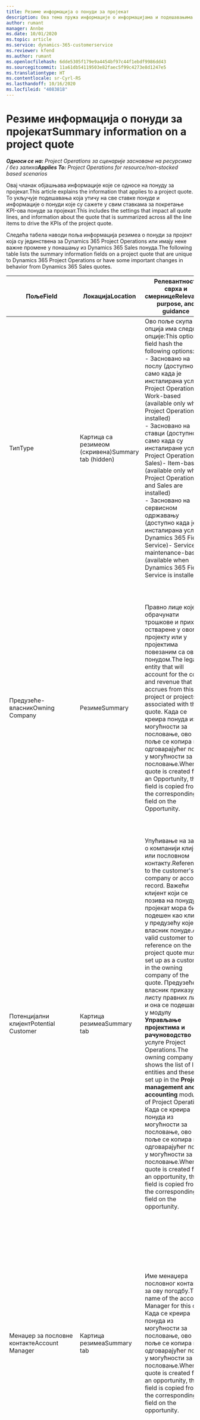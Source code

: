 ```yaml
---
title: Резиме информација о понуди за пројекат
description: Ова тема пружа информације о информацијама и подешавањима који се односе на понуде за пројекте и утичу на њих.
author: rumant
manager: Annbe
ms.date: 10/01/2020
ms.topic: article
ms.service: dynamics-365-customerservice
ms.reviewer: kfend
ms.author: rumant
ms.openlocfilehash: 6dde5305f179e9a4454bf97c44f1ebdf9986dd43
ms.sourcegitcommit: 11a61db54119503e82faec5f99c4273e8d1247e5
ms.translationtype: HT
ms.contentlocale: sr-Cyrl-RS
ms.lasthandoff: 10/16/2020
ms.locfileid: "4083818"
---
```

# <a name="summary-information-on-a-project-quote"></a><span data-ttu-id="704ce-103">Резиме информација о понуди за пројекат</span><span class="sxs-lookup"><span data-stu-id="704ce-103">Summary information on a project quote</span></span>

<span data-ttu-id="704ce-104">_**Односи се на:** Project Operations за сценарије засноване на ресурсима / без залиха_</span><span class="sxs-lookup"><span data-stu-id="704ce-104">_**Applies To:** Project Operations for resource/non-stocked based scenarios_</span></span>


<span data-ttu-id="704ce-105">Овај чланак објашњава информације које се односе на понуду за пројекат.</span><span class="sxs-lookup"><span data-stu-id="704ce-105">This article explains the information that applies to a project quote.</span></span> <span data-ttu-id="704ce-106">То укључује подешавања која утичу на све ставке понуде и информације о понуди које су сажете у свим ставкама за покретање KPI-ова понуде за пројекат.</span><span class="sxs-lookup"><span data-stu-id="704ce-106">This includes the settings that impact all quote lines, and information about the quote that is summarized across all the line items to drive the KPIs of the project quote.</span></span>

<span data-ttu-id="704ce-107">Следећа табела наводи поља информација резимеа о понуди за пројект која су јединствена за Dynamics 365 Project Operations или имају неке важне промене у понашању из Dynamics 365 Sales понуда.</span><span class="sxs-lookup"><span data-stu-id="704ce-107">The following table lists the summary information fields on a project quote that are unique to Dynamics 365 Project Operations or have some important changes in behavior from Dynamics 365 Sales quotes.</span></span>

| <span data-ttu-id="704ce-108">**Поље**</span><span class="sxs-lookup"><span data-stu-id="704ce-108">**Field**</span></span> | <span data-ttu-id="704ce-109">**Локација**</span><span class="sxs-lookup"><span data-stu-id="704ce-109">**Location**</span></span> | <span data-ttu-id="704ce-110">**Релевантност, сврха и смернице**</span><span class="sxs-lookup"><span data-stu-id="704ce-110">**Relevance, purpose, and guidance**</span></span> | <span data-ttu-id="704ce-111">**Последични утицај**</span><span class="sxs-lookup"><span data-stu-id="704ce-111">**Downstream impact**</span></span> |
| --- | --- | --- | --- |
| <span data-ttu-id="704ce-112">Тип</span><span class="sxs-lookup"><span data-stu-id="704ce-112">Type</span></span> | <span data-ttu-id="704ce-113">Картица са резимеом (скривена)</span><span class="sxs-lookup"><span data-stu-id="704ce-113">Summary tab (hidden)</span></span> | <span data-ttu-id="704ce-114">Ово поље скупа опција има следеће опције:</span><span class="sxs-lookup"><span data-stu-id="704ce-114">This option set field hash the following options:</span></span></br><span data-ttu-id="704ce-115">- Засновано на послу (доступно само када је инсталирана услуга Project Operations)</span><span class="sxs-lookup"><span data-stu-id="704ce-115">- Work-based (available only when Project Operations is installed)</span></span></br><span data-ttu-id="704ce-116">- Засновано на ставци (доступно само када су инсталиране услуге Project Operations и Sales)</span><span class="sxs-lookup"><span data-stu-id="704ce-116">- Item-based (available only when Project Operations and Sales are installed)</span></span></br><span data-ttu-id="704ce-117">- Засновано на сервисном одржавању (доступно када је инсталирана услуга Dynamics 365 Field Service)</span><span class="sxs-lookup"><span data-stu-id="704ce-117">- Service maintenance-based (available when Dynamics 365 Field Service is installed)</span></span> | <span data-ttu-id="704ce-118">Када користите апликацију Project Operations, вредност овог поља се аутоматски поставља на опцију **Засновано на послу**.</span><span class="sxs-lookup"><span data-stu-id="704ce-118">When you use the Project Operations application, the value of this field is automatically set to **Work-based**.</span></span> <span data-ttu-id="704ce-119">То класификује понуду као понуду засновану на пројекту.</span><span class="sxs-lookup"><span data-stu-id="704ce-119">This classifies the quote as a project-based quote.</span></span> <span data-ttu-id="704ce-120">Понуда треба да се заснива на пројекту како би се омогућила сва проширења и функције специфичне за пројекат.</span><span class="sxs-lookup"><span data-stu-id="704ce-120">A quote should be project-based to enable all project-specific extensions and functionality.</span></span> |
| <span data-ttu-id="704ce-121">Предузеће-власник</span><span class="sxs-lookup"><span data-stu-id="704ce-121">Owning Company</span></span> | <span data-ttu-id="704ce-122">Резиме</span><span class="sxs-lookup"><span data-stu-id="704ce-122">Summary</span></span> | <span data-ttu-id="704ce-123">Правно лице које ће обрачунати трошкове и приходе остварене у овом пројекту или у пројектима повезаним са овом понудом.</span><span class="sxs-lookup"><span data-stu-id="704ce-123">The legal entity that will account for the costs and revenue that accrues from this project or projects associated with this quote.</span></span> <span data-ttu-id="704ce-124">Када се креира понуда из могућности за пословање, ово поље се копира из одговарајућег поља у могућности за пословање.</span><span class="sxs-lookup"><span data-stu-id="704ce-124">When a quote is created from an Opportunity, this field is copied from the corresponding field on the Opportunity.</span></span> | <span data-ttu-id="704ce-125">Предузеће-власник се изједначава са концептом правног лица у модулу **Управљање пројектима и рачуноводство** услуге Project Operations.</span><span class="sxs-lookup"><span data-stu-id="704ce-125">The owning company equates to the concept of legal entity in the **Project management and accounting** module of Project Operations.</span></span> <span data-ttu-id="704ce-126">Сви трошкови и приходи остварени од овог пројекта биће евидентирани у главној књизи предузећа-власника.</span><span class="sxs-lookup"><span data-stu-id="704ce-126">All costs and revenue accrued from this project will be accounted for in the General ledger of the owning company.</span></span> |
| <span data-ttu-id="704ce-127">Потенцијални клијент</span><span class="sxs-lookup"><span data-stu-id="704ce-127">Potential Customer</span></span> | <span data-ttu-id="704ce-128">Картица резимеа</span><span class="sxs-lookup"><span data-stu-id="704ce-128">Summary tab</span></span> | <span data-ttu-id="704ce-129">Упућивање на запис о компанији клијента или пословном контакту.</span><span class="sxs-lookup"><span data-stu-id="704ce-129">Reference to the customer's company or account record.</span></span> <span data-ttu-id="704ce-130">Важећи клијент који се позива на понуду за пројекат мора бити подешен као клијент у предузећу које је власник понуде.</span><span class="sxs-lookup"><span data-stu-id="704ce-130">A valid customer to reference on the project quote must be set up as a customer in the owning company of the quote.</span></span> <span data-ttu-id="704ce-131">Предузеће-власник приказује листу правних лица и она се подешавају у модулу **Управљање пројектима и рачуноводство** услуге Project Operations.</span><span class="sxs-lookup"><span data-stu-id="704ce-131">The owning company shows the list of legal entities and these are set up in the **Project management and accounting** module of Project Operations.</span></span> <span data-ttu-id="704ce-132">Када се креира понуда из могућности за пословање, ово поље се копира из одговарајућег поља у могућности за пословање.</span><span class="sxs-lookup"><span data-stu-id="704ce-132">When a quote is created from an opportunity, this field is copied from the corresponding field on the opportunity.</span></span> | <span data-ttu-id="704ce-133">Валута у понуди за пројекат се подразумевано заснива на валути клијента.</span><span class="sxs-lookup"><span data-stu-id="704ce-133">The currency on the project quote is defaulted based on the currency of the customer.</span></span> <span data-ttu-id="704ce-134">Међутим, то може да се промени пре него што се понуда сачува.</span><span class="sxs-lookup"><span data-stu-id="704ce-134">This can, however, be changed before the quote is saved.</span></span> |
| <span data-ttu-id="704ce-135">Менаџер за пословне контакте</span><span class="sxs-lookup"><span data-stu-id="704ce-135">Account Manager</span></span> | <span data-ttu-id="704ce-136">Картица резимеа</span><span class="sxs-lookup"><span data-stu-id="704ce-136">Summary tab</span></span> | <span data-ttu-id="704ce-137">Име менаџера пословног контакта за ову погодбу.</span><span class="sxs-lookup"><span data-stu-id="704ce-137">The name of the account Manager for this deal.</span></span> <span data-ttu-id="704ce-138">Када се креира понуда из могућности за пословање, ово поље се копира из одговарајућег поља у могућности за пословање.</span><span class="sxs-lookup"><span data-stu-id="704ce-138">When a quote is created from an opportunity, this field is copied from the corresponding field on the opportunity.</span></span> | <span data-ttu-id="704ce-139">Менаџер пословног контакта је одговоран за управљање односом са клијентом кроз завршетак овог пројекта.</span><span class="sxs-lookup"><span data-stu-id="704ce-139">The Account manager is responsible for managing the relationship with the customer through the completion of this project.</span></span> <span data-ttu-id="704ce-140">На основу записа ресурса који може да се резервише повезаног са менаџером пословног контакта, уговорна јединица се подразумева из понуде за пројекат.</span><span class="sxs-lookup"><span data-stu-id="704ce-140">Based on the bookable resource record tied to the Account manager, the contracting unit defaults on the project quote.</span></span>|
| <span data-ttu-id="704ce-141">Јединица уговарања</span><span class="sxs-lookup"><span data-stu-id="704ce-141">Contracting Unit</span></span> | <span data-ttu-id="704ce-142">Картица резимеа</span><span class="sxs-lookup"><span data-stu-id="704ce-142">Summary tab</span></span> | <span data-ttu-id="704ce-143">Организациона јединица која је одговорна за испоруку пројекта или пројеката повезаних са овом понудом.</span><span class="sxs-lookup"><span data-stu-id="704ce-143">The organization unit that is responsible for the delivery of the project or projects associated with this quote.</span></span> <span data-ttu-id="704ce-144">Када се креира понуда из могућности за пословање, ово поље се копира из одговарајућег поља у могућности за пословање.</span><span class="sxs-lookup"><span data-stu-id="704ce-144">When a quote is created from an opportunity, this field is copied from the corresponding field on the opportunity.</span></span> | <span data-ttu-id="704ce-145">Јединица уговарања је одељење предузећа које ће извршавати пројекте након закључења погодбе.</span><span class="sxs-lookup"><span data-stu-id="704ce-145">The contracting unit is the division of the company that will be executing the projects after the deal is closed.</span></span> <span data-ttu-id="704ce-146">Свака јединица уговарања има валуту и она се користи за извештавање о процењеним и стварним трошковима насталим током извршавања пројекта.</span><span class="sxs-lookup"><span data-stu-id="704ce-146">Every contracting unit has a currency, and this currency is used to report estimated and actual costs incurred during the execution of the project.</span></span> |
| <span data-ttu-id="704ce-147">Ценовник производа</span><span class="sxs-lookup"><span data-stu-id="704ce-147">Product price list</span></span> | <span data-ttu-id="704ce-148">Картица резимеа</span><span class="sxs-lookup"><span data-stu-id="704ce-148">Summary tab</span></span> | <span data-ttu-id="704ce-149">Ово је ценовник који се користи за одређивање подразумеваних цена у ставкама понуда заснованим на производима.</span><span class="sxs-lookup"><span data-stu-id="704ce-149">This is the price list that is used to default prices on the product-based quote lines.</span></span> <span data-ttu-id="704ce-150">Листа опција за ово поље приказује листу ценовника где се валута ценовника подудара са валутом у понуди.</span><span class="sxs-lookup"><span data-stu-id="704ce-150">The list of options for this field shows a list of price lists where the price list currency matches the currency on the quote.</span></span> <span data-ttu-id="704ce-151">Када се креира понуда из могућности за пословање, ово поље се копира из одговарајућег поља у могућности за пословање.</span><span class="sxs-lookup"><span data-stu-id="704ce-151">When a quote is created from an opportunity, this field is copied from the corresponding field on the opportunity.</span></span> <span data-ttu-id="704ce-152">Ово поље у могућности за пословање се подразумева из записа пословног контакта, али се може променити.</span><span class="sxs-lookup"><span data-stu-id="704ce-152">This field on the opportunity is defaulted from the account record but can be changed.</span></span> | <span data-ttu-id="704ce-153">Када се понуда оствари, вредност поље се копира у уговор о пројекту који се креира.</span><span class="sxs-lookup"><span data-stu-id="704ce-153">When a quote is won, the field value is copied to the project contract that is created.</span></span> |
| <span data-ttu-id="704ce-154">Валута</span><span class="sxs-lookup"><span data-stu-id="704ce-154">Currency</span></span> | <span data-ttu-id="704ce-155">Картица резимеа</span><span class="sxs-lookup"><span data-stu-id="704ce-155">Summary tab</span></span> | <span data-ttu-id="704ce-156">То указује на валуту која ће се користити за извештавање о вредности ове погодбе.</span><span class="sxs-lookup"><span data-stu-id="704ce-156">This indicates the currency that will be used for reporting the value of this deal.</span></span> <span data-ttu-id="704ce-157">То је такође валута у којој ће се клијенту фактурисати ако се оствари погодба.</span><span class="sxs-lookup"><span data-stu-id="704ce-157">This is also the currency in which the customer will be invoiced if the deal is won.</span></span> <span data-ttu-id="704ce-158">Када се креира понуда из могућности за пословање, ово поље се копира из одговарајућег поља у могућности за пословање.</span><span class="sxs-lookup"><span data-stu-id="704ce-158">When a quote is created from an opportunity, this field is copied from the corresponding field on the opportunity.</span></span> <span data-ttu-id="704ce-159">Ово поље у могућности за пословање се подразумева из записа пословног контакта, али корисник је може променити.</span><span class="sxs-lookup"><span data-stu-id="704ce-159">This field on the opportunity defaults from the account record but can be changed by the user.</span></span>  | <span data-ttu-id="704ce-160">Када се понуда сачува, ово поље више није могуће уређивати.</span><span class="sxs-lookup"><span data-stu-id="704ce-160">After a quote is saved, this field is no longer editable.</span></span> <span data-ttu-id="704ce-161">Ово се користи да се одреде подразумевани ценовници производа и пројекта у понуди.</span><span class="sxs-lookup"><span data-stu-id="704ce-161">This is used to default the product and project price lists on the quote.</span></span> <span data-ttu-id="704ce-162">Валута у понуди се користи за подударање валуте са ценовником.</span><span class="sxs-lookup"><span data-stu-id="704ce-162">The currency on the quote is used to match the currency on the price list.</span></span> |
| <span data-ttu-id="704ce-163">Ограничење које не сме да се прекорачи</span><span class="sxs-lookup"><span data-stu-id="704ce-163">Not-to-exceed limit</span></span> | <span data-ttu-id="704ce-164">Картица резимеа</span><span class="sxs-lookup"><span data-stu-id="704ce-164">Summary tab</span></span> | <span data-ttu-id="704ce-165">Ово указује на договорено горње ограничење коначне вредности са којим се клијент слаже за овај посао.</span><span class="sxs-lookup"><span data-stu-id="704ce-165">This indicates the negotiated cap on the final value that the customer is agreeing to for this deal.</span></span> | <span data-ttu-id="704ce-166">Ово горње ограничење се процењује током извршења и применљиво је на све ставке и пројекте повезане са овом погодбом.</span><span class="sxs-lookup"><span data-stu-id="704ce-166">This cap is evaluated during execution and is applicable across all line items and projects associated with this deal.</span></span> |
| <span data-ttu-id="704ce-167">Захтевани датум испоруке</span><span class="sxs-lookup"><span data-stu-id="704ce-167">Requested delivery date</span></span> | <span data-ttu-id="704ce-168">Картица резимеа</span><span class="sxs-lookup"><span data-stu-id="704ce-168">Summary tab</span></span> | <span data-ttu-id="704ce-169">Када се креира понуда из могућности за пословање, ово поље се копира из одговарајућег поља у могућности за пословање.</span><span class="sxs-lookup"><span data-stu-id="704ce-169">When a quote is created from an opportunity, this field is copied from the corresponding field on the opportunity.</span></span> | <span data-ttu-id="704ce-170">Овај датум се користи као датум завршетка за генерисање распореда за фактурисање.</span><span class="sxs-lookup"><span data-stu-id="704ce-170">This date is used as the end date for generating invoice schedules.</span></span> |

<span data-ttu-id="704ce-171">У наставку су картице и KPI-ови доступни на понуди за пројект који су јединствени за Project Operations или имају неке важне промене у понашању из понуда за продају:</span><span class="sxs-lookup"><span data-stu-id="704ce-171">Below are the tabs and KPIs available on a project quote that are unique to Project Operations or have some important changes in behavior from Sales quotes:</span></span>

| <span data-ttu-id="704ce-172">**Поље**</span><span class="sxs-lookup"><span data-stu-id="704ce-172">**Field**</span></span> | <span data-ttu-id="704ce-173">**Локација**</span><span class="sxs-lookup"><span data-stu-id="704ce-173">**Location**</span></span> | <span data-ttu-id="704ce-174">**Релевантност, сврха и смернице**</span><span class="sxs-lookup"><span data-stu-id="704ce-174">**Relevance, purpose and guidance**</span></span> |
| --- | --- | --- |
| <span data-ttu-id="704ce-175">Анализа исплативости</span><span class="sxs-lookup"><span data-stu-id="704ce-175">Profitability analysis</span></span> | <span data-ttu-id="704ce-176">Картица у понуди</span><span class="sxs-lookup"><span data-stu-id="704ce-176">Tab on the Quote</span></span> | <span data-ttu-id="704ce-177">Картица приказује следеће метрике:</span><span class="sxs-lookup"><span data-stu-id="704ce-177">The tab shows the following metrics:</span></span></br><span data-ttu-id="704ce-178">- Укупни наплативи трошкови</span><span class="sxs-lookup"><span data-stu-id="704ce-178">- Total chargeable cost</span></span></br></br><span data-ttu-id="704ce-179">- Укупни ненаплативи трошкови</span><span class="sxs-lookup"><span data-stu-id="704ce-179">- Total non-chargeable cost</span></span></br><span data-ttu-id="704ce-180">- Укупан приход</span><span class="sxs-lookup"><span data-stu-id="704ce-180">- Total revenue</span></span></br><span data-ttu-id="704ce-181">- Укупни приход (основни)</span><span class="sxs-lookup"><span data-stu-id="704ce-181">- Total revenue (base)</span></span></br><span data-ttu-id="704ce-182">- Бруто маржа</span><span class="sxs-lookup"><span data-stu-id="704ce-182">- Gross margin</span></span></br><span data-ttu-id="704ce-183">- Прилагођена бруто маржа</span><span class="sxs-lookup"><span data-stu-id="704ce-183">- Adjusted gross margin</span></span>|
| <span data-ttu-id="704ce-184">Поређење са очекивањима клијента</span><span class="sxs-lookup"><span data-stu-id="704ce-184">Comparison to Customer Expectations</span></span> | <span data-ttu-id="704ce-185">Картица у понуди</span><span class="sxs-lookup"><span data-stu-id="704ce-185">Tab on the Quote</span></span> | <span data-ttu-id="704ce-186">Ова картица приказује следеће метрике:</span><span class="sxs-lookup"><span data-stu-id="704ce-186">This tab shows the following metrics:</span></span></br><span data-ttu-id="704ce-187">- Процењени завршетак</span><span class="sxs-lookup"><span data-stu-id="704ce-187">- Estimated completion</span></span></br><span data-ttu-id="704ce-188">- Захтевани завршетак</span><span class="sxs-lookup"><span data-stu-id="704ce-188">- Requested completion</span></span></br><span data-ttu-id="704ce-189">- Буџет клијента</span><span class="sxs-lookup"><span data-stu-id="704ce-189">- Customer budget</span></span></br><span data-ttu-id="704ce-190">- Вредност понуде</span><span class="sxs-lookup"><span data-stu-id="704ce-190">- Quote value</span></span> |
| <span data-ttu-id="704ce-191">Анализа понуде</span><span class="sxs-lookup"><span data-stu-id="704ce-191">Quote analysis</span></span> | <span data-ttu-id="704ce-192">Картица у понуди</span><span class="sxs-lookup"><span data-stu-id="704ce-192">Tab on the Quote</span></span> | <span data-ttu-id="704ce-193">Ова картица резимира следеће најважније KPI-ове за понуду за пројекат</span><span class="sxs-lookup"><span data-stu-id="704ce-193">This tab summarizes the following top KPIs for a project quote</span></span></br><span data-ttu-id="704ce-194">- Поређење са очекивањима клијената за буџет и распоред</span><span class="sxs-lookup"><span data-stu-id="704ce-194">- Comparison to customer expectations for budget and schedule</span></span></br><span data-ttu-id="704ce-195">- Бруто маржа</span><span class="sxs-lookup"><span data-stu-id="704ce-195">- Gross margin</span></span></br><span data-ttu-id="704ce-196">- Прилагођена бруто маржа</span><span class="sxs-lookup"><span data-stu-id="704ce-196">- Adjusted gross margin</span></span> |

